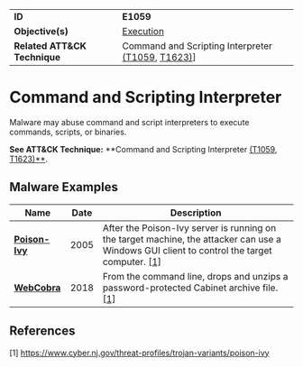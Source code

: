 |||
|---|---|
|**ID**|**E1059**|
|**Objective(s)**|[Execution](../execution)|
|**Related ATT&CK Technique**|Command and Scripting Interpreter [(T1059](https://attack.mitre.org/techniques/T1059), [T1623)](https://attack.mitre.org/techniques/T1623)]|


Command and Scripting Interpreter
=================================
Malware may abuse command and script interpreters to execute commands, scripts, or binaries.

**See ATT&CK Technique:** **Command and Scripting Interpreter [(T1059](https://attack.mitre.org/techniques/T1059), [T1623)**](https://attack.mitre.org/techniques/T1623).

Malware Examples
----------------
|Name|Date|Description|
|---|---|---|
|[**Poison-Ivy**](../xample-malware/poison-ivy.md)|2005|After the Poison-Ivy server is running on the target machine, the attacker can use a Windows GUI client to control the target computer. [[1]](#1)|
|[**WebCobra**](../xample-malware/webcobra.md)|2018|From the command line, drops and unzips a password-protected Cabinet archive file. [[1]](#1)|

References
----------
<a name="1">[1]</a> https://www.cyber.nj.gov/threat-profiles/trojan-variants/poison-ivy
